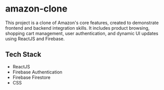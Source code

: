 # amazon-clone
This project is a clone of Amazon's core features, created to demonstrate frontend and backend integration skills. It includes product browsing, shopping cart management, user authentication, and dynamic UI updates using ReactJS and Firebase.

## Tech Stack
- ReactJS
- Firebase Authentication
- Firebase Firestore
- CSS 
